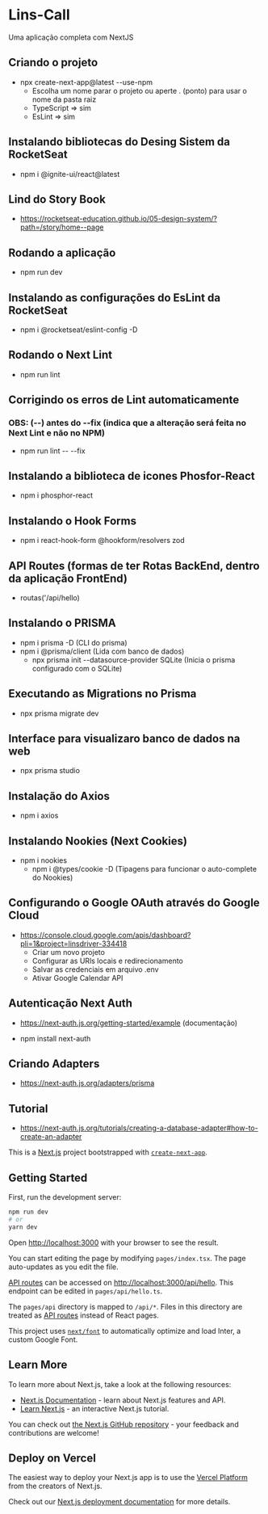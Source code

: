 # Lins-Call
Uma aplicação completa com NextJS

## Criando o projeto
- npx create-next-app@latest --use-npm
  - Escolha um nome parar o projeto ou aperte . (ponto) para usar o nome da pasta raiz
  - TypeScript  => sim
  - EsLint      => sim

## Instalando bibliotecas do Desing Sistem da RocketSeat
- npm i @ignite-ui/react@latest

## Lind do Story Book
- https://rocketseat-education.github.io/05-design-system/?path=/story/home--page

## Rodando a aplicação
- npm run dev

## Instalando as configurações do EsLint da RocketSeat
- npm i @rocketseat/eslint-config -D

## Rodando o Next Lint
- npm run lint

## Corrigindo os erros de Lint automaticamente 
### OBS: (--) antes do --fix (indica que a alteração será feita no Next Lint e não no NPM)
- npm run lint -- --fix

## Instalando a biblioteca de icones Phosfor-React
- npm i phosphor-react

## Instalando o Hook Forms
- npm i react-hook-form @hookform/resolvers zod

## API Routes (formas de ter Rotas BackEnd, dentro da aplicação FrontEnd)
- routas('/api/hello)

## Instalando o PRISMA
- npm i prisma -D (CLI do prisma)
- npm i @prisma/client (Lida com banco de dados)
  - npx prisma init --datasource-provider SQLite (Inicia o prisma configurado com o SQLite)

## Executando as Migrations no Prisma
- npx prisma migrate dev

## Interface para visualizaro banco de dados na web
- npx prisma studio

## Instalação do Axios
- npm i axios

## Instalando Nookies (Next Cookies)
- npm i nookies
  - npm i @types/cookie -D (Tipagens para funcionar o auto-complete do Nookies)

## Configurando o Google OAuth através do Google Cloud
- https://console.cloud.google.com/apis/dashboard?pli=1&project=linsdriver-334418
  - Criar um novo projeto
  - Configurar as URls locais e redirecionamento
  - Salvar as credenciais em arquivo .env
  - Ativar Google Calendar API

## Autenticação Next Auth
- https://next-auth.js.org/getting-started/example (documentação)

- npm install next-auth

## Criando Adapters
- https://next-auth.js.org/adapters/prisma

## Tutorial
- https://next-auth.js.org/tutorials/creating-a-database-adapter#how-to-create-an-adapter









This is a [Next.js](https://nextjs.org/) project bootstrapped with [`create-next-app`](https://github.com/vercel/next.js/tree/canary/packages/create-next-app).

## Getting Started

First, run the development server:

```bash
npm run dev
# or
yarn dev
```

Open [http://localhost:3000](http://localhost:3000) with your browser to see the result.

You can start editing the page by modifying `pages/index.tsx`. The page auto-updates as you edit the file.

[API routes](https://nextjs.org/docs/api-routes/introduction) can be accessed on [http://localhost:3000/api/hello](http://localhost:3000/api/hello). This endpoint can be edited in `pages/api/hello.ts`.

The `pages/api` directory is mapped to `/api/*`. Files in this directory are treated as [API routes](https://nextjs.org/docs/api-routes/introduction) instead of React pages.

This project uses [`next/font`](https://nextjs.org/docs/basic-features/font-optimization) to automatically optimize and load Inter, a custom Google Font.

## Learn More

To learn more about Next.js, take a look at the following resources:

- [Next.js Documentation](https://nextjs.org/docs) - learn about Next.js features and API.
- [Learn Next.js](https://nextjs.org/learn) - an interactive Next.js tutorial.

You can check out [the Next.js GitHub repository](https://github.com/vercel/next.js/) - your feedback and contributions are welcome!

## Deploy on Vercel

The easiest way to deploy your Next.js app is to use the [Vercel Platform](https://vercel.com/new?utm_medium=default-template&filter=next.js&utm_source=create-next-app&utm_campaign=create-next-app-readme) from the creators of Next.js.

Check out our [Next.js deployment documentation](https://nextjs.org/docs/deployment) for more details.

